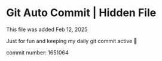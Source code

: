 # Git Auto Commit | Hidden File

This file was added Feb 12, 2025

Just for fun and keeping my daily git commit active 🤪

commit number: 1651064
